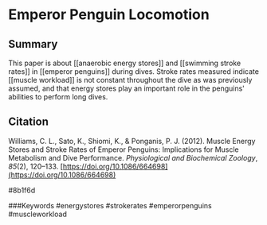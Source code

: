 # Emperor Penguin Locomotion

## Summary
This paper is about [[anaerobic energy stores]] and [[swimming stroke rates]] in [[emperor penguins]] during dives. Stroke rates measured indicate [[muscle workload]] is not constant throughout the dive as was previously assumed, and that energy stores play an important role in the penguins' abilities to perform long dives.

## Citation
Williams, C. L., Sato, K., Shiomi, K., & Ponganis, P. J. (2012). Muscle Energy Stores and Stroke Rates of Emperor Penguins: Implications for Muscle Metabolism and Dive Performance. _Physiological and Biochemical Zoology_, _85_(2), 120–133. [https://doi.org/10.1086/664698](https://doi.org/10.1086/664698)

#8b1f6d

###Keywords
#energystores
#strokerates
#emperorpenguins
#muscleworkload

